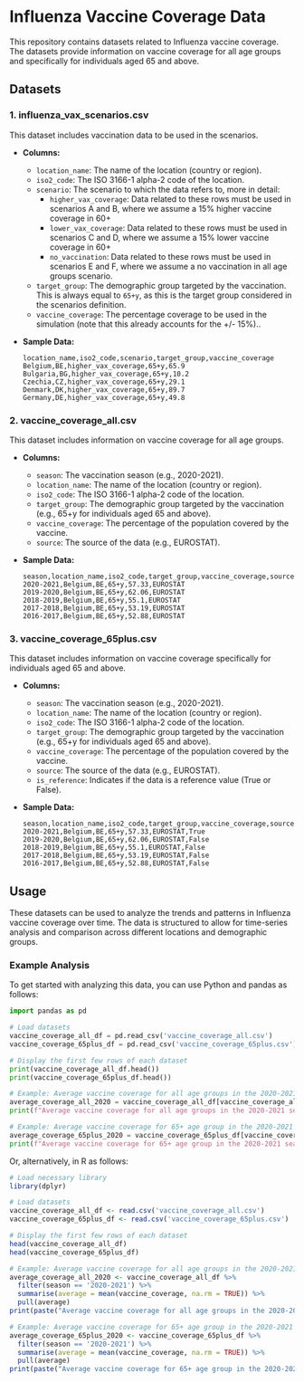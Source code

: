 # Influenza Vaccine Coverage Data

This repository contains datasets related to Influenza vaccine coverage. The datasets provide information on vaccine coverage for all age groups and specifically for individuals aged 65 and above.

## Datasets

### 1. influenza_vax_scenarios.csv
This dataset includes vaccination data to be used in the scenarios. 
- **Columns:**
  - `location_name`: The name of the location (country or region).
  - `iso2_code`: The ISO 3166-1 alpha-2 code of the location.
  - `scenario`: The scenario to which the data refers to, more in detail:
    - `higher_vax_coverage`: Data related to these rows must be used in scenarios A and B, where we assume a 15% higher vaccine coverage in 60+
    - `lower_vax_coverage`: Data related to these rows must be used in scenarios C and D, where we assume a 15% lower vaccine coverage in 60+
    - `no_vaccination`: Data related to these rows must be used in scenarios E and F, where we assume a no vaccination in all age groups scenario.
  - `target_group`: The demographic group targeted by the vaccination. This is always equal to `65+y`, as this is the target group considered in the scenarios definition.
  - `vaccine_coverage`: The percentage coverage to be used in the simulation (note that this already accounts for the +/- 15%)..
 
- **Sample Data:**
  ```csv
  location_name,iso2_code,scenario,target_group,vaccine_coverage
  Belgium,BE,higher_vax_coverage,65+y,65.9
  Bulgaria,BG,higher_vax_coverage,65+y,10.2
  Czechia,CZ,higher_vax_coverage,65+y,29.1
  Denmark,DK,higher_vax_coverage,65+y,89.7
  Germany,DE,higher_vax_coverage,65+y,49.8
  ```
  
### 2. vaccine_coverage_all.csv

This dataset includes information on vaccine coverage for all age groups.

- **Columns:**
  - `season`: The vaccination season (e.g., 2020-2021).
  - `location_name`: The name of the location (country or region).
  - `iso2_code`: The ISO 3166-1 alpha-2 code of the location.
  - `target_group`: The demographic group targeted by the vaccination (e.g., 65+y for individuals aged 65 and above).
  - `vaccine_coverage`: The percentage of the population covered by the vaccine.
  - `source`: The source of the data (e.g., EUROSTAT).

- **Sample Data:**
  ```csv
  season,location_name,iso2_code,target_group,vaccine_coverage,source
  2020-2021,Belgium,BE,65+y,57.33,EUROSTAT
  2019-2020,Belgium,BE,65+y,62.06,EUROSTAT
  2018-2019,Belgium,BE,65+y,55.1,EUROSTAT
  2017-2018,Belgium,BE,65+y,53.19,EUROSTAT
  2016-2017,Belgium,BE,65+y,52.88,EUROSTAT
  ```

### 3. vaccine_coverage_65plus.csv

This dataset includes information on vaccine coverage specifically for individuals aged 65 and above.

- **Columns:**
  - `season`: The vaccination season (e.g., 2020-2021).
  - `location_name`: The name of the location (country or region).
  - `iso2_code`: The ISO 3166-1 alpha-2 code of the location.
  - `target_group`: The demographic group targeted by the vaccination (e.g., 65+y for individuals aged 65 and above).
  - `vaccine_coverage`: The percentage of the population covered by the vaccine.
  - `source`: The source of the data (e.g., EUROSTAT).
  - `is_reference`: Indicates if the data is a reference value (True or False).

- **Sample Data:**
  ```csv
  season,location_name,iso2_code,target_group,vaccine_coverage,source,is_reference
  2020-2021,Belgium,BE,65+y,57.33,EUROSTAT,True
  2019-2020,Belgium,BE,65+y,62.06,EUROSTAT,False
  2018-2019,Belgium,BE,65+y,55.1,EUROSTAT,False
  2017-2018,Belgium,BE,65+y,53.19,EUROSTAT,False
  2016-2017,Belgium,BE,65+y,52.88,EUROSTAT,False
  ```

## Usage

These datasets can be used to analyze the trends and patterns in Influenza vaccine coverage over time. The data is structured to allow for time-series analysis and comparison across different locations and demographic groups.

### Example Analysis

To get started with analyzing this data, you can use Python and pandas as follows:

```python
import pandas as pd

# Load datasets
vaccine_coverage_all_df = pd.read_csv('vaccine_coverage_all.csv')
vaccine_coverage_65plus_df = pd.read_csv('vaccine_coverage_65plus.csv')

# Display the first few rows of each dataset
print(vaccine_coverage_all_df.head())
print(vaccine_coverage_65plus_df.head())

# Example: Average vaccine coverage for all age groups in the 2020-2021 season
average_coverage_all_2020 = vaccine_coverage_all_df[vaccine_coverage_all_df['season'] == '2020-2021']['vaccine_coverage'].mean()
print(f"Average vaccine coverage for all age groups in the 2020-2021 season: {average_coverage_all_2020}")

# Example: Average vaccine coverage for 65+ age group in the 2020-2021 season
average_coverage_65plus_2020 = vaccine_coverage_65plus_df[vaccine_coverage_65plus_df['season'] == '2020-2021']['vaccine_coverage'].mean()
print(f"Average vaccine coverage for 65+ age group in the 2020-2021 season: {average_coverage_65plus_2020}")
```

Or, alternatively, in R as follows:
```R
# Load necessary library
library(dplyr)

# Load datasets
vaccine_coverage_all_df <- read.csv('vaccine_coverage_all.csv')
vaccine_coverage_65plus_df <- read.csv('vaccine_coverage_65plus.csv')

# Display the first few rows of each dataset
head(vaccine_coverage_all_df)
head(vaccine_coverage_65plus_df)

# Example: Average vaccine coverage for all age groups in the 2020-2021 season
average_coverage_all_2020 <- vaccine_coverage_all_df %>% 
  filter(season == '2020-2021') %>% 
  summarise(average = mean(vaccine_coverage, na.rm = TRUE)) %>% 
  pull(average)
print(paste("Average vaccine coverage for all age groups in the 2020-2021 season:", average_coverage_all_2020))

# Example: Average vaccine coverage for 65+ age group in the 2020-2021 season
average_coverage_65plus_2020 <- vaccine_coverage_65plus_df %>% 
  filter(season == '2020-2021') %>% 
  summarise(average = mean(vaccine_coverage, na.rm = TRUE)) %>% 
  pull(average)
print(paste("Average vaccine coverage for 65+ age group in the 2020-2021 season:", average_coverage_65plus_2020))
```
